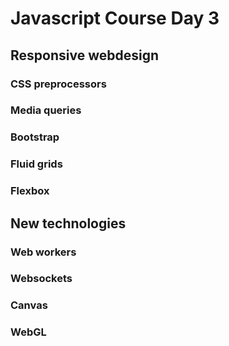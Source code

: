 # Javascript Course Day 3

## Responsive webdesign
### CSS preprocessors
### Media queries
### Bootstrap
### Fluid grids
### Flexbox

## New technologies
### Web workers
### Websockets
### Canvas
### WebGL

